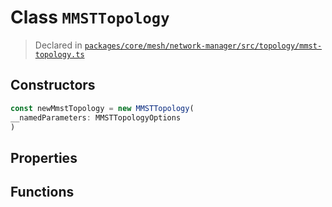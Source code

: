 # Class `MMSTTopology`
> Declared in [`packages/core/mesh/network-manager/src/topology/mmst-topology.ts`](https://github.com/dxos/protocols/blob/main/packages/core/mesh/network-manager/src/topology/mmst-topology.ts#L30)

## Constructors
```ts
const newMmstTopology = new MMSTTopology(
__namedParameters: MMSTTopologyOptions
)
```

## Properties

## Functions
